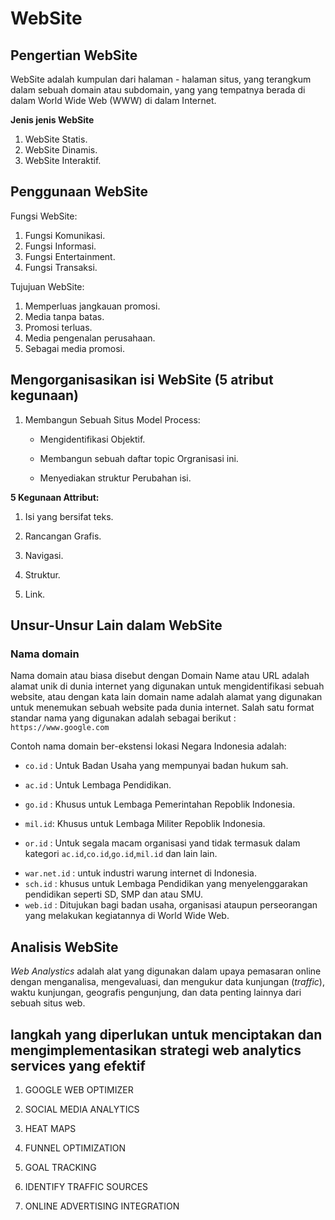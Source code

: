 # WebSite

## Pengertian WebSite

WebSite adalah kumpulan dari halaman - halaman situs, yang terangkum dalam sebuah domain atau subdomain, yang yang tempatnya berada di dalam World Wide Web (WWW) di dalam Internet.

**Jenis jenis WebSite**

1. WebSite Statis.
2. WebSite Dinamis.
3. WebSite Interaktif.

## Penggunaan WebSite

Fungsi WebSite:

1. Fungsi Komunikasi.
2. Fungsi Informasi.
3. Fungsi Entertainment.
4. Fungsi Transaksi.

Tujujuan WebSite:

1. Memperluas jangkauan promosi.
2. Media tanpa batas.
3. Promosi terluas.
4. Media pengenalan perusahaan.
5. Sebagai media promosi.

## Mengorganisasikan isi WebSite (5 atribut kegunaan)

1. Membangun Sebuah Situs Model Process:
   - Mengidentifikasi Objektif.
   
   - Membangun sebuah daftar topic Orgranisasi ini.
   
   - Menyediakan struktur Perubahan isi.

**5 Kegunaan Attribut:**

1. Isi yang bersifat teks.

2. Rancangan Grafis.

3. Navigasi.

4. Struktur.

5. Link.

## Unsur-Unsur Lain dalam WebSite

### Nama domain

Nama domain atau biasa disebut dengan Domain Name atau URL adalah alamat unik di dunia internet yang digunakan untuk mengidentifikasi sebuah website, atau dengan kata lain domain name adalah alamat yang digunakan untuk menemukan sebuah website pada dunia internet. Salah satu format standar nama yang digunakan adalah sebagai berikut : `https://www.google.com`

Contoh nama domain ber-ekstensi lokasi Negara Indonesia adalah:

* `co.id` : Untuk Badan Usaha yang mempunyai badan hukum sah.

* `ac.id` : Untuk Lembaga Pendidikan.

* `go.id` : Khusus untuk Lembaga Pemerintahan Repoblik Indonesia.

* `mil.id`: Khusus untuk Lembaga Militer Repoblik Indonesia.

* `or.id` : Untuk segala macam organisasi yand tidak termasuk dalam kategori `ac.id`,`co.id`,`go.id`,`mil.id` dan lain lain.
- `war.net.id` : untuk industri warung internet di Indonesia.
- `sch.id` : khusus untuk Lembaga Pendidikan yang menyelenggarakan pendidikan seperti SD, SMP dan atau SMU.
- `web.id` : Ditujukan bagi badan usaha, organisasi ataupun perseorangan yang melakukan kegiatannya di World Wide Web.

## Analisis WebSite

*Web Analystics* adalah alat yang digunakan dalam upaya pemasaran online dengan menganalisa, mengevaluasi, dan mengukur data kunjungan (*traffic*), waktu kunjungan, geografis pengunjung, dan data penting lainnya dari sebuah situs web.

## langkah yang diperlukan untuk menciptakan dan mengimplementasikan strategi web analytics services yang efektif

1. GOOGLE WEB OPTIMIZER

2. SOCIAL MEDIA ANALYTICS

3. HEAT MAPS

4. FUNNEL OPTIMIZATION

5. GOAL TRACKING

6. IDENTIFY TRAFFIC SOURCES

7. ONLINE ADVERTISING INTEGRATION
